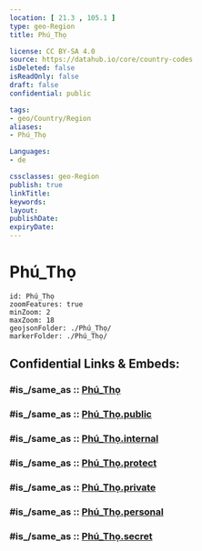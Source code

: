 ```yaml
---
location: [ 21.3 , 105.1 ] 
type: geo-Region
title: Phú_Thọ

license: CC BY-SA 4.0
source: https://datahub.io/core/country-codes
isDeleted: false
isReadOnly: false
draft: false
confidential: public

tags:
- geo/Country/Region
aliases:
- Phú_Thọ

Languages:
- de

cssclasses: geo-Region
publish: true
linkTitle: 
keywords: 
layout: 
publishDate: 
expiryDate: 
---
```


# Phú_Thọ

```leaflet
id: Phú_Thọ
zoomFeatures: true 
minZoom: 2 
maxZoom: 18
geojsonFolder: ./Phú_Thọ/
markerFolder: ./Phú_Thọ/
```


## Confidential Links & Embeds: 

### #is_/same_as :: [Phú_Thọ](/_Standards/Earth/Continent/Asia/Asia~South~East/Vietnam/Provinces~Vietnam/Phú_Thọ.md) 

### #is_/same_as :: [Phú_Thọ.public](/_public/Earth/Continent/Asia/Asia~South~East/Vietnam/Provinces~Vietnam/Phú_Thọ.public.md) 

### #is_/same_as :: [Phú_Thọ.internal](/_internal/Earth/Continent/Asia/Asia~South~East/Vietnam/Provinces~Vietnam/Phú_Thọ.internal.md) 

### #is_/same_as :: [Phú_Thọ.protect](/_protect/Earth/Continent/Asia/Asia~South~East/Vietnam/Provinces~Vietnam/Phú_Thọ.protect.md) 

### #is_/same_as :: [Phú_Thọ.private](/_private/Earth/Continent/Asia/Asia~South~East/Vietnam/Provinces~Vietnam/Phú_Thọ.private.md) 

### #is_/same_as :: [Phú_Thọ.personal](/_personal/Earth/Continent/Asia/Asia~South~East/Vietnam/Provinces~Vietnam/Phú_Thọ.personal.md) 

### #is_/same_as :: [Phú_Thọ.secret](/_secret/Earth/Continent/Asia/Asia~South~East/Vietnam/Provinces~Vietnam/Phú_Thọ.secret.md)

